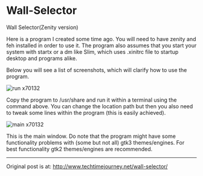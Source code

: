 # Wall-Selector
Wall Selector(Zenity version)

Here is a program I created some time ago. You will need to have zenity and feh installed in order to use it. The program also assumes that you start your system with startx or a dm like Slim, which uses .xinitrc file to startup desktop and programs alike.

Below you will see a list of screenshots, which will clarify how to use the program.

![run x70132](https://user-images.githubusercontent.com/29865797/28203821-f4b6c244-6883-11e7-9263-76677a9fada6.png)

Copy the program to /usr/share and run it within a terminal using the command above. You can change the location path but then you also need to tweak some lines within the program (this is easily achieved).


![main x70132](https://user-images.githubusercontent.com/29865797/28203867-2f6f3560-6884-11e7-98f3-4397a65d7b81.png)

This is the main window. Do note that the program might have some functionality problems with (some but not all) gtk3 themes/engines. For best functionality gtk2 themes/engines are recommended.

_________________________________________
Original post is at:
http://www.techtimejourney.net/wall-selector/
